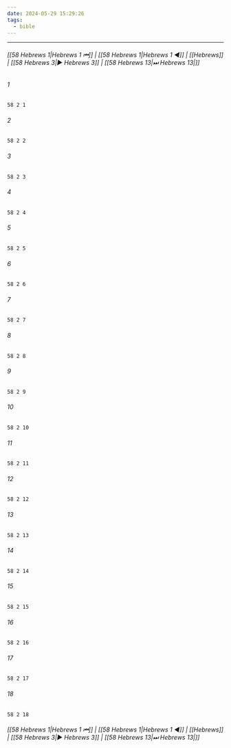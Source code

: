 ```yaml
---
date: 2024-05-29 15:29:26
tags:
  - bible
---
```

___

###### [[58 Hebrews 1|Hebrews 1 ⏮]] | [[58 Hebrews 1|Hebrews 1 ◀]] | [[Hebrews]] | [[58 Hebrews 3|▶ Hebrews 3]] | [[58 Hebrews 13|⏭ Hebrews 13|]]

###### 1
``` verse
58 2 1 
```
###### 2
``` verse
58 2 2 
```
###### 3
``` verse
58 2 3 
```
###### 4
``` verse
58 2 4 
```
###### 5
``` verse
58 2 5 
```
###### 6
``` verse
58 2 6 
```
###### 7
``` verse
58 2 7 
```
###### 8
``` verse
58 2 8 
```
###### 9
``` verse
58 2 9 
```
###### 10
``` verse
58 2 10 
```
###### 11
``` verse
58 2 11 
```
###### 12
``` verse
58 2 12 
```
###### 13
``` verse
58 2 13 
```
###### 14
``` verse
58 2 14 
```
###### 15
``` verse
58 2 15 
```
###### 16
``` verse
58 2 16 
```
###### 17
``` verse
58 2 17 
```
###### 18
``` verse
58 2 18 
```

###### [[58 Hebrews 1|Hebrews 1 ⏮]] | [[58 Hebrews 1|Hebrews 1 ◀]] | [[Hebrews]] | [[58 Hebrews 3|▶ Hebrews 3]] | [[58 Hebrews 13|⏭ Hebrews 13|]]

